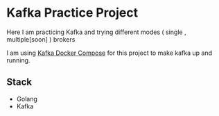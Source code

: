 # Kafka Practice Project

Here I am practicing Kafka and trying different modes ( single , multiple[soon] ) brokers

I am using [Kafka Docker Compose](https://github.com/conduktor/kafka-stack-docker-compose) for this project to make kafka up and running. 

## Stack 
- Golang
- Kafka 
